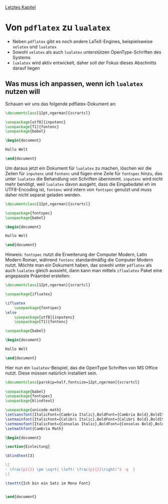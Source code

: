 [Letztes Kapitel](Kapitel13.md)

# Von ``pdflatex`` zu ``lualatex``

* Neben ``pdflatex`` gibt es noch andere LaTeX-Engines, beispielsweise ``xelatex`` und ``lualatex``
* Sowohl ``xelatex`` als auch ``lualatex`` unterstützen OpenType-Schriften des Systems
* ``lualatex`` wird aktiv entwickelt, daher soll der Fokus dieses Abschnitts darauf liegen


## Was muss ich anpassen, wenn ich ``lualatex`` nutzen will

Schauen wir uns das folgende pdflatex-Dokument an:

```latex
\documentclass[12pt,ngerman]{scrartcl}

\usepackage[utf8]{inputenc}
\usepackage[T1]{fontenc}
\usepackage{babel}

\begin{document}

Hallo Welt

\end{document}
```

Um daraus jetzt ein Dokument für ``lualatex`` zu machen, löschen wir die Zeilen für ``inputenc``  und ``fontenc`` und fügen eine Zeile für ``fontspec`` hinzu, das unter ``lualatex`` die Behandlung von Schriften übernimmt. ``inputenc`` wird nicht mehr benötigt, weil ``lualatex`` davon ausgeht, dass die Eingabedatei eh im UTF8-Encoding ist, ``fontenc`` wird intern von ``fontspec`` genutzt und muss daher nicht separat geladen werden. 

```latex
\documentclass[12pt,ngerman]{scrartcl}

\usepackage{fontspec}
\usepackage{babel}

\begin{document}

Hallo Welt

\end{document}
```

Hinweis: ``fontspec`` nutzt die Erweiterung der Computer Modern, Latin Modern Roman, während ``fontenc`` standardmäßig die Computer Modern nutzt. Möchte man ein Dokument haben, das sowohl unter ``pdflatex`` als auch ``lualatex`` gleich aussieht, dann kann man mittels ``iflualatex`` Paket eine angepasste Präambel erstellen:


```latex
\documentclass[12pt,ngerman]{scrartcl}

\usepackage{ifluatex}

\ifluatex 
    \usepackage{fontspec}
\else
    \usepackage[utf8]{inputenc}
    \usepackage[T1]{fontenc}

\usepackage{babel}

\begin{document}

Hallo Welt

\end{document}
```


Hier nun ein ``lualatex``-Beispiel, das die OpenType Schriften von MS Office nutzt. Diese müssen natürlich installiert sein.

```latex
\documentclass[parskip=half,fontsize=12pt,ngerman]{scrartcl}
 
\usepackage{babel}
\usepackage{fontspec}
\usepackage{blindtext}

\usepackage{unicode-math}
\setsansfont[ItalicFont={Cambria Italic},BoldFont={Cambria Bold},BoldItalicFont={Cambria Bold Italic}]{Cambria}
\setmainfont[ItalicFont={Calibri Italic},BoldFont={Calibri Bold},BoldItalicFont={Calibri Bold Italic}]{Calibri}
\setmonofont[ItalicFont={Consolas Italic},BoldFont={Consolas Bold},BoldItalicFont={Consolas Bold Italic}]{Consolas}
\setmathfont{Cambria Math}

\begin{document}

\section{Einleitung}

\blindtext[3]

\[
- \frac{p}{2} \pm \sqrt{ \left( \frac{p}{2}\right)^2 -q  }
\]

\texttt{Ich bin ein Satz im Mono Font}


\end{document}
```